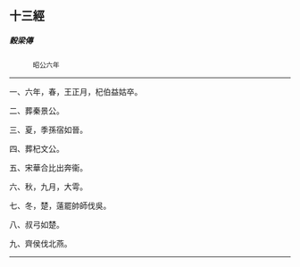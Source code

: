 

## 十三經

##### 穀梁傳
　　　`昭公六年`

* * *

一、六年，春，王正月，杞伯益姑卒。

二、葬秦景公。

三、夏，季孫宿如晉。

四、葬杞文公。

五、宋華合比出奔衞。

六、秋，九月，大雩。

七、冬，楚，薳罷帥師伐吳。

八、叔弓如楚。

九、齊侯伐北燕。

* * *

